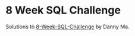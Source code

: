 # 8 Week SQL Challenge
Solutions to  [8-Week-SQL-Challenge](https://8weeksqlchallenge.com/) by Danny Ma.
